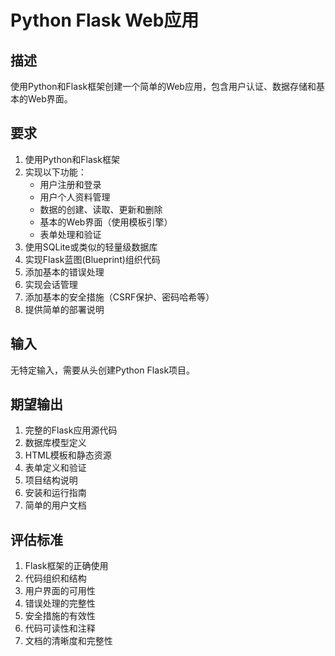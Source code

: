 # Python Flask Web应用

## 描述
使用Python和Flask框架创建一个简单的Web应用，包含用户认证、数据存储和基本的Web界面。

## 要求
1. 使用Python和Flask框架
2. 实现以下功能：
   - 用户注册和登录
   - 用户个人资料管理
   - 数据的创建、读取、更新和删除
   - 基本的Web界面（使用模板引擎）
   - 表单处理和验证
3. 使用SQLite或类似的轻量级数据库
4. 实现Flask蓝图(Blueprint)组织代码
5. 添加基本的错误处理
6. 实现会话管理
7. 添加基本的安全措施（CSRF保护、密码哈希等）
8. 提供简单的部署说明

## 输入
无特定输入，需要从头创建Python Flask项目。

## 期望输出
1. 完整的Flask应用源代码
2. 数据库模型定义
3. HTML模板和静态资源
4. 表单定义和验证
5. 项目结构说明
6. 安装和运行指南
7. 简单的用户文档

## 评估标准
1. Flask框架的正确使用
2. 代码组织和结构
3. 用户界面的可用性
4. 错误处理的完整性
5. 安全措施的有效性
6. 代码可读性和注释
7. 文档的清晰度和完整性